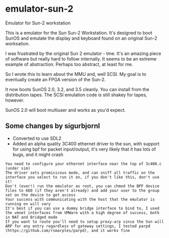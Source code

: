 # emulator-sun-2
Emulator for Sun-2 workstation

This is a emulator for the Sun Sun-2 Workstation.  It's designed to
boot SunOS and emulate the display and keyboard found on an original
Sun-2 worksation.

I was frustrated by the original Sun 2 emulator - tme.  It's an amazing
piece of software but really hard to follow internally.  It seems to
be an extreme example of abstraction.  Perhaps too abstract, at least
for me.

So I wrote this to learn about the MMU and, well SCSI.  My goal is to
eventually create an FPGA version of the Sun-2.

It now boots SunOS 2.0, 3.2, and 3.5 cleanly.  You can install from the distribution tapes.
The SCSI emulation code is still shakey for tapes, however.

SunOS 2.0 will boot multiuser and works as you'd expect.

## Some changes by sigurbjornl

* Converted to use SDL2
* Added an alpha quality 3C400 ethernet driver to the sun, with support for using bpf for packet input/output, it's very likely that it has lots of bugs, and it might crash

```
You need to configure your ethernet interface near the top of 3c400.c (under sim)
The driver sets promisicous mode, and can sniff all traffic on the interface you select to run it on, if you don't like this, don't use it!
Don't (ever!) run the emulator as root, you can chmod the BPF device files to 660 (if they aren't already) and add your user to the group set on the device to get access
Your success with communicating with the host that the emulator is running on will vary
It's best if you can use a dummy bridge interface to bind to, I used the vmnet interfaces from VMWare with a high degree of success, both in NAT and Bridged mode
If you want to route you'll need to setup proxy-arp since the Sun will ARP for any entry regardless of gateway settings, I tested parpd (https://github.com/rsmarples/parpd), and it works fine
```

